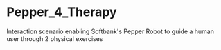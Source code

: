 # Pepper_4_Therapy
Interaction scenario enabling Softbank's Pepper Robot to guide a human user through 2 physical exercises
